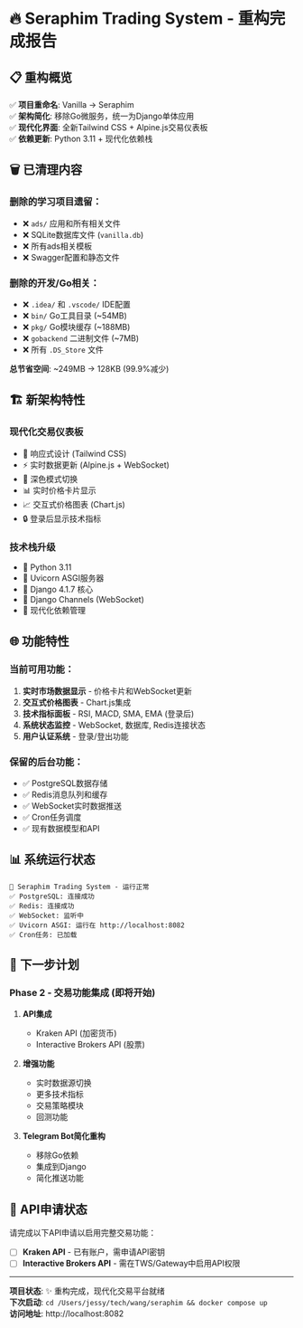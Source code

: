 # 🔥 Seraphim Trading System - 重构完成报告

## 📋 重构概览

✅ **项目重命名**: Vanilla → Seraphim  
✅ **架构简化**: 移除Go微服务，统一为Django单体应用  
✅ **现代化界面**: 全新Tailwind CSS + Alpine.js交易仪表板  
✅ **依赖更新**: Python 3.11 + 现代化依赖栈  

## 🗑️ 已清理内容

### 删除的学习项目遗留：
- ❌ `ads/` 应用和所有相关文件
- ❌ SQLite数据库文件 (`vanilla.db`)
- ❌ 所有ads相关模板
- ❌ Swagger配置和静态文件

### 删除的开发/Go相关：
- ❌ `.idea/` 和 `.vscode/` IDE配置
- ❌ `bin/` Go工具目录 (~54MB)
- ❌ `pkg/` Go模块缓存 (~188MB)
- ❌ `gobackend` 二进制文件 (~7MB)
- ❌ 所有 `.DS_Store` 文件

**总节省空间**: ~249MB → 128KB (99.9%减少)

## 🏗️ 新架构特性

### 现代化交易仪表板
- 📱 响应式设计 (Tailwind CSS)
- ⚡ 实时数据更新 (Alpine.js + WebSocket)
- 🌙 深色模式切换
- 📊 实时价格卡片显示
- 📈 交互式价格图表 (Chart.js)
- 🔒 登录后显示技术指标

### 技术栈升级
- 🐍 Python 3.11
- 🚀 Uvicorn ASGI服务器
- 🎯 Django 4.1.7 核心
- 📡 Django Channels (WebSocket)
- 🔄 现代化依赖管理

## 🌐 功能特性

### 当前可用功能：
1. **实时市场数据显示** - 价格卡片和WebSocket更新
2. **交互式价格图表** - Chart.js集成
3. **技术指标面板** - RSI, MACD, SMA, EMA (登录后)
4. **系统状态监控** - WebSocket, 数据库, Redis连接状态
5. **用户认证系统** - 登录/登出功能

### 保留的后台功能：
- ✅ PostgreSQL数据存储
- ✅ Redis消息队列和缓存
- ✅ WebSocket实时数据推送
- ✅ Cron任务调度
- ✅ 现有数据模型和API

## 📊 系统运行状态

```
🚀 Seraphim Trading System - 运行正常
✅ PostgreSQL: 连接成功
✅ Redis: 连接成功  
✅ WebSocket: 监听中
✅ Uvicorn ASGI: 运行在 http://localhost:8082
✅ Cron任务: 已加载
```

## 🔮 下一步计划

### Phase 2 - 交易功能集成 (即将开始)
1. **API集成**
   - Kraken API (加密货币)
   - Interactive Brokers API (股票)
   
2. **增强功能**
   - 实时数据源切换
   - 更多技术指标
   - 交易策略模块
   - 回测功能

3. **Telegram Bot简化重构**
   - 移除Go依赖
   - 集成到Django
   - 简化推送功能

## 🎯 API申请状态

请完成以下API申请以启用完整交易功能：
- [ ] **Kraken API** - 已有账户，需申请API密钥
- [ ] **Interactive Brokers API** - 需在TWS/Gateway中启用API权限

---

**项目状态**: ✨ 重构完成，现代化交易平台就绪  
**下次启动**: `cd /Users/jessy/tech/wang/seraphim && docker compose up`  
**访问地址**: http://localhost:8082
